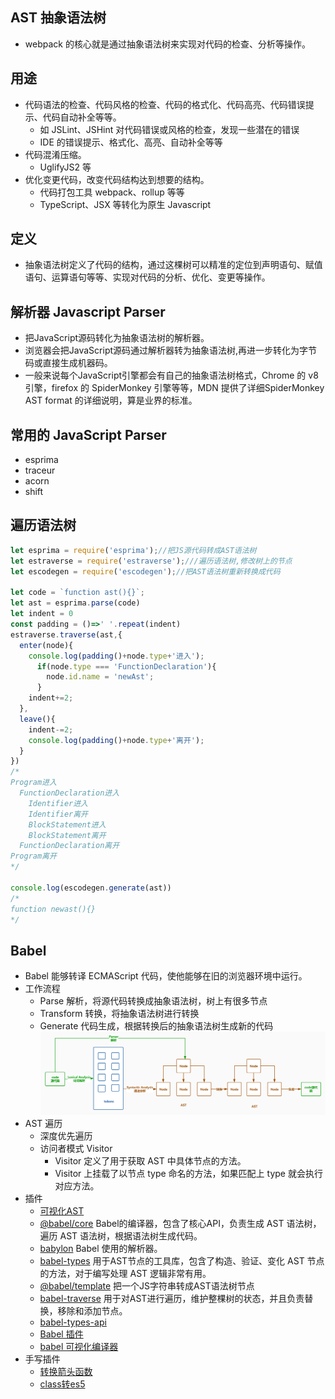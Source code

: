 ## AST 抽象语法树
- webpack 的核心就是通过抽象语法树来实现对代码的检查、分析等操作。

## 用途
- 代码语法的检查、代码风格的检查、代码的格式化、代码高亮、代码错误提示、代码自动补全等等。
  - 如 JSLint、JSHint 对代码错误或风格的检查，发现一些潜在的错误
  - IDE 的错误提示、格式化、高亮、自动补全等等
- 代码混淆压缩。
  - UglifyJS2 等
- 优化变更代码，改变代码结构达到想要的结构。
  - 代码打包工具 webpack、rollup 等等
  - TypeScript、JSX 等转化为原生 Javascript

## 定义
- 抽象语法树定义了代码的结构，通过这棵树可以精准的定位到声明语句、赋值语句、运算语句等等、实现对代码的分析、优化、变更等操作。

## 解析器 Javascript Parser
- 把JavaScript源码转化为抽象语法树的解析器。
- 浏览器会把JavaScript源码通过解析器转为抽象语法树,再进一步转化为字节码或直接生成机器码。
- 一般来说每个JavaScript引擎都会有自己的抽象语法树格式，Chrome 的 v8 引擎，firefox 的 SpiderMonkey 引擎等等，MDN 提供了详细SpiderMonkey AST format 的详细说明，算是业界的标准。
  
## 常用的 JavaScript Parser
  - esprima
  - traceur
  - acorn
  - shift
  
## 遍历语法树
```js
let esprima = require('esprima');//把JS源代码转成AST语法树
let estraverse = require('estraverse');///遍历语法树,修改树上的节点
let escodegen = require('escodegen');//把AST语法树重新转换成代码

let code = `function ast(){}`;
let ast = esprima.parse(code)
let indent = 0
const padding = ()=>' '.repeat(indent)
estraverse.traverse(ast,{
  enter(node){
    console.log(padding()+node.type+'进入');
      if(node.type === 'FunctionDeclaration'){
        node.id.name = 'newAst';
      }
    indent+=2;
  },
  leave(){
    indent-=2;
    console.log(padding()+node.type+'离开');
  }
})
/*
Program进入
  FunctionDeclaration进入
    Identifier进入
    Identifier离开
    BlockStatement进入
    BlockStatement离开
  FunctionDeclaration离开
Program离开
*/

console.log(escodegen.generate(ast))
/*
function newast(){}
*/
```

## Babel
- Babel 能够转译 ECMAScript 代码，使他能够在旧的浏览器环境中运行。
- 工作流程
  - Parse 解析，将源代码转换成抽象语法树，树上有很多节点
  - Transform 转换，将抽象语法树进行转换
  - Generate 代码生成，根据转换后的抽象语法树生成新的代码
![](images/2021-03-31-21-31-45.png)
- AST 遍历
  - 深度优先遍历
  - 访问者模式 Visitor
    - Visitor 定义了用于获取 AST 中具体节点的方法。
    - Visitor 上挂载了以节点 type 命名的方法，如果匹配上 type 就会执行对应方法。
- 插件
  - [可视化AST](https://astexplorer.net/)
  - [@babel/core](https://www.npmjs.com/package/@babel/core) Babel的编译器，包含了核心API，负责生成 AST 语法树，遍历 AST 语法树，根据语法树生成代码。
  - [babylon](http://www.zhufengpeixun.com/grow/html/103.4.webpack-ast.html) Babel 使用的解析器。
  - [babel-types](https://github.com/babel/babel/tree/master/packages/babel-types) 用于AST节点的工具库，包含了构造、验证、变化 AST 节点的方法，对于编写处理 AST 逻辑非常有用。
  - [@babel/template](https://babeljs.io/docs/en/babel-template) 把一个JS字符串转成AST语法树节点
  - [babel-traverse](https://www.npmjs.com/package/babel-traverse) 用于对AST进行遍历，维护整棵树的状态，并且负责替换，移除和添加节点。
  - [babel-types-api](https://babeljs.io/docs/en/next/babel-types.html)
  - [Babel 插件](https://github.com/brigand/babel-plugin-handbook/blob/master/translations/zh-Hans/README.md#asts)
  - [babel 可视化编译器](https://babeljs.io/en/repl.html)
- 手写插件
  - [转换箭头函数](../source/6.Babel/babel-plugin-transform-es2015-arrow-functions/demo.js)
  - [class转es5](../source/6.Babel/plugin-transform-classes/demo.js)
